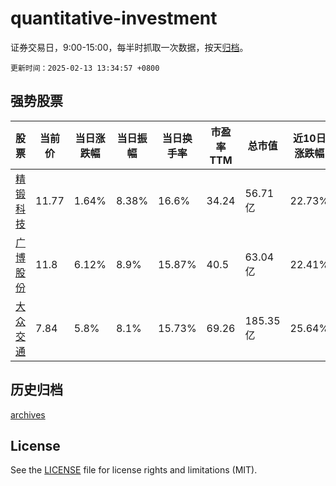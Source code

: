 # quantitative-investment

证券交易日，9:00-15:00，每半时抓取一次数据，按天[归档](archives)。

`更新时间：2025-02-13 13:34:57 +0800`

## 强势股票

|股票|当前价|当日涨跌幅|当日振幅|当日换手率|市盈率TTM|总市值|近10日涨跌幅|
|----|----|----|----|----|----|----|----|
|[精锻科技](https://xueqiu.com/S/SZ300258)|11.77|1.64%|8.38%|16.6%|34.24|56.71亿|22.73%|
|[广博股份](https://xueqiu.com/S/SZ002103)|11.8|6.12%|8.9%|15.87%|40.5|63.04亿|22.41%|
|[大众交通](https://xueqiu.com/S/SH600611)|7.84|5.8%|8.1%|15.73%|69.26|185.35亿|25.64%|

## 历史归档

[archives](archives)

## License

See the [LICENSE](LICENSE) file for license rights and limitations (MIT).